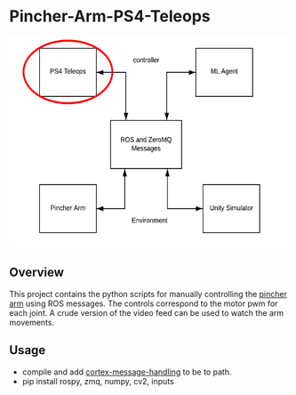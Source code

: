 # Pincher-Arm-PS4-Teleops
<img 
src="https://github.com/Taireyune/pincher-arm-PS4-teleops/blob/main/images/communications_circled.png" 
width="500" height="380" alt="relationship">

## Overview
This project contains the python scripts for manually controlling the [pincher arm](https://github.com/Taireyune/pincher-arm) using ROS messages.
The controls correspond to the motor pwm for each joint. A crude version of the video feed can be used to watch the arm movements.

## Usage
- compile and add [cortex-message-handling](https://github.com/Taireyune/cortex-message-handling) to be to path.
- pip install rospy, zmq, numpy, cv2, inputs
